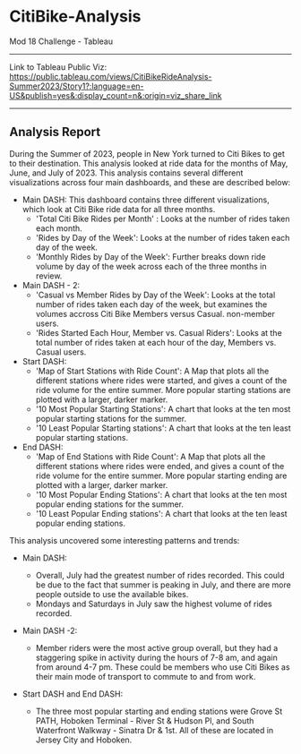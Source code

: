 # CitiBike-Analysis
Mod 18 Challenge - Tableau

----

Link to Tableau Public Viz: https://public.tableau.com/views/CitiBikeRideAnalysis-Summer2023/Story1?:language=en-US&publish=yes&:display_count=n&:origin=viz_share_link

------

## Analysis Report

During the Summer of 2023, people in New York turned to Citi Bikes to get to their destination. This analysis looked at ride data for the months of May, June, and July of 2023.
This analysis contains several different visualizations across four main dashboards, and these are described below:

 - Main DASH: This dashboard contains three different visualizations, which look at Citi Bike ride data for all three months.
	- 'Total Citi Bike Rides per Month' : Looks at the number of rides taken each month.
	- 'Rides by Day of the Week': Looks at the number of rides taken each day of the week.
	- 'Monthly Rides by Day of the Week': Further breaks down ride volume by day of the week across each of the three months in review.
 - Main DASH - 2:
	- 'Casual vs Member Rides by Day of the Week': Looks at the total number of rides taken each day of the week, but examines the volumes accross Citi Bike Members versus Casual. non-member users.
	- 'Rides Started Each Hour, Member vs. Casual Riders': Looks at the total number of rides taken at each hour of the day, Members vs. Casual users.
 - Start DASH:
	- 'Map of Start Stations with Ride Count': A Map that plots all the different stations where rides were started, and gives a count of the ride volume for the entire summer. More popular starting stations are plotted with a larger, darker marker.
	- '10 Most Popular Starting Stations': A chart that looks at the ten most popular starting stations for the summer.
	- '10 Least Popular Starting stations': A chart that looks at the ten least popular starting stations.
 - End DASH:
	- 'Map of End Stations with Ride Count': A Map that plots all the different stations where rides were ended, and gives a count of the ride volume for the entire summer. More popular starting ending are plotted with a larger, darker marker.
	- '10 Most Popular Ending Stations': A chart that looks at the ten most popular ending stations for the summer.
	- '10 Least Popular Ending stations': A chart that looks at the ten least popular ending stations.

This analysis uncovered some interesting patterns and trends:

 - Main DASH:
	- Overall, July had the greatest number of rides recorded. This could be due to the fact that summer is peaking in July, and there are more people outside to use the available bikes.
	- Mondays and Saturdays in July saw the highest volume of rides recorded.

 - Main DASH -2:
	- Member riders were the most active group overall, but they had a staggering spike in activity during the hours of 7-8 am, and again from around 4-7 pm. These could be members who use Citi Bikes as their main mode of transport to commute to and from work.
	
 - Start DASH and End DASH:
	- The three most popular starting and ending stations were Grove St PATH, Hoboken Terminal - River St & Hudson Pl, and South Waterfront Walkway - Sinatra Dr & 1st. All of these are located in Jersey City and Hoboken.




